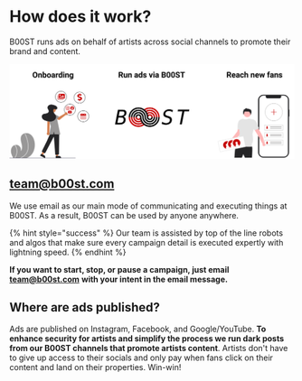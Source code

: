 # How does it work?

B00ST runs ads on behalf of artists across social channels to promote their brand and content. 

![The B00ST process](../../.gitbook/assets/undraw_how-it-works-b00st-faq.svg)



## team@b00st.com 

We use email as our main mode of communicating and executing things at B00ST. As a result, B00ST can be used by anyone anywhere. 

{% hint style="success" %}
Our team is assisted by top of the line robots and algos that make sure every campaign detail is executed expertly with lightning speed. 
{% endhint %}

**If you want to start, stop, or pause a campaign, just email** [**team@b00st.com**](mailto:team@b00st.com) **with your intent in the email message.**  

## Where are ads published?

Ads are published on Instagram, Facebook, and Google/YouTube. **To enhance security for artists and simplify the process we run dark posts from our B00ST channels that promote artists content**. Artists don't have to give up access to their socials and only pay when fans click on their content and land on their properties. Win-win! 

